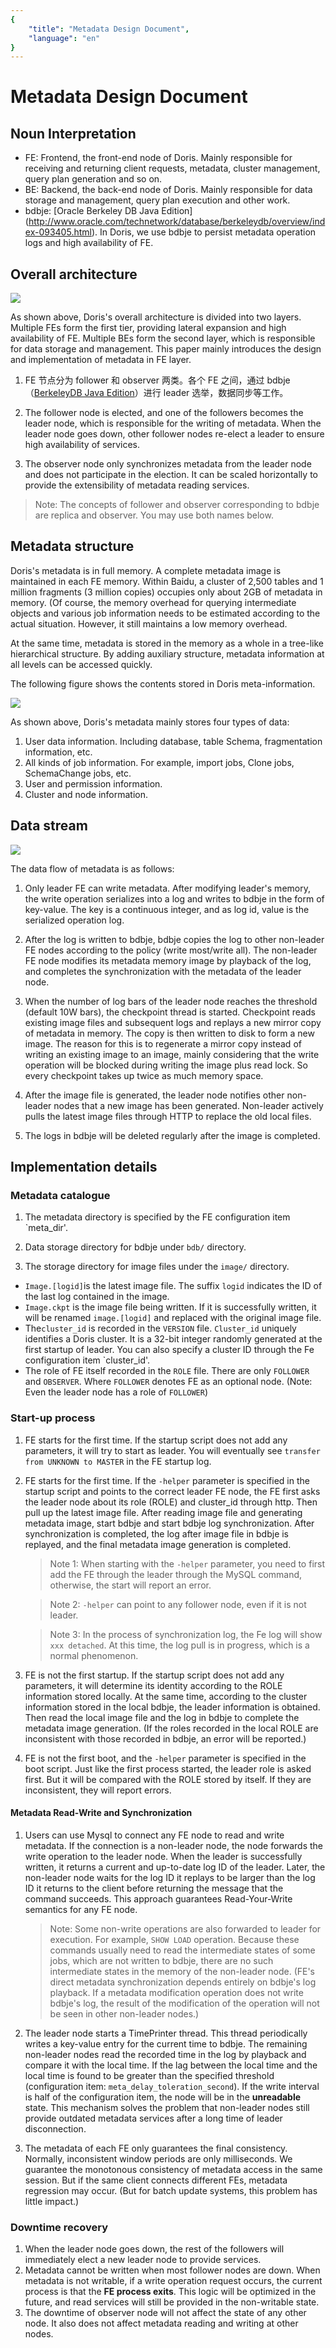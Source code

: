 ```yaml
---
{
    "title": "Metadata Design Document",
    "language": "en"
}
---
```


<!-- 
Licensed to the Apache Software Foundation (ASF) under one
or more contributor license agreements.  See the NOTICE file
distributed with this work for additional information
regarding copyright ownership.  The ASF licenses this file
to you under the Apache License, Version 2.0 (the
"License"); you may not use this file except in compliance
with the License.  You may obtain a copy of the License at

  http://www.apache.org/licenses/LICENSE-2.0

Unless required by applicable law or agreed to in writing,
software distributed under the License is distributed on an
"AS IS" BASIS, WITHOUT WARRANTIES OR CONDITIONS OF ANY
KIND, either express or implied.  See the License for the
specific language governing permissions and limitations
under the License.
-->


# Metadata Design Document

## Noun Interpretation

* FE: Frontend, the front-end node of Doris. Mainly responsible for receiving and returning client requests, metadata, cluster management, query plan generation and so on.
* BE: Backend, the back-end node of Doris. Mainly responsible for data storage and management, query plan execution and other work.
* bdbje: [Oracle Berkeley DB Java Edition] (http://www.oracle.com/technetwork/database/berkeleydb/overview/index-093405.html). In Doris, we use bdbje to persist metadata operation logs and high availability of FE.

## Overall architecture
![](/images/palo_architecture.jpg)

As shown above, Doris's overall architecture is divided into two layers. Multiple FEs form the first tier, providing lateral expansion and high availability of FE. Multiple BEs form the second layer, which is responsible for data storage and management. This paper mainly introduces the design and implementation of metadata in FE layer.

1. FE 节点分为 follower 和 observer 两类。各个 FE 之间，通过 bdbje（[BerkeleyDB Java Edition](http://www.oracle.com/technetwork/database/database-technologies/berkeleydb/overview/index-093405.html)）进行 leader 选举，数据同步等工作。

2. The follower node is elected, and one of the followers becomes the leader node, which is responsible for the writing of metadata. When the leader node goes down, other follower nodes re-elect a leader to ensure high availability of services.

3. The observer node only synchronizes metadata from the leader node and does not participate in the election. It can be scaled horizontally to provide the extensibility of metadata reading services.

> Note: The concepts of follower and observer corresponding to bdbje are replica and observer. You may use both names below.

## Metadata structure

Doris's metadata is in full memory. A complete metadata image is maintained in each FE memory. Within Baidu, a cluster of 2,500 tables and 1 million fragments (3 million copies) occupies only about 2GB of metadata in memory. (Of course, the memory overhead for querying intermediate objects and various job information needs to be estimated according to the actual situation. However, it still maintains a low memory overhead.

At the same time, metadata is stored in the memory as a whole in a tree-like hierarchical structure. By adding auxiliary structure, metadata information at all levels can be accessed quickly.

The following figure shows the contents stored in Doris meta-information.

![](/images/metadata_contents.png)

As shown above, Doris's metadata mainly stores four types of data:

1. User data information. Including database, table Schema, fragmentation information, etc.
2. All kinds of job information. For example, import jobs, Clone jobs, SchemaChange jobs, etc.
3. User and permission information.
4. Cluster and node information.

## Data stream

![](/images/metadata_stream.png)

The data flow of metadata is as follows:

1. Only leader FE can write metadata. After modifying leader's memory, the write operation serializes into a log and writes to bdbje in the form of key-value. The key is a continuous integer, and as log id, value is the serialized operation log.

2. After the log is written to bdbje, bdbje copies the log to other non-leader FE nodes according to the policy (write most/write all). The non-leader FE node modifies its metadata memory image by playback of the log, and completes the synchronization with the metadata of the leader node.

3. When the number of log bars of the leader node reaches the threshold (default 10W bars), the checkpoint thread is started. Checkpoint reads existing image files and subsequent logs and replays a new mirror copy of metadata in memory. The copy is then written to disk to form a new image. The reason for this is to regenerate a mirror copy instead of writing an existing image to an image, mainly considering that the write operation will be blocked during writing the image plus read lock. So every checkpoint takes up twice as much memory space.

4. After the image file is generated, the leader node notifies other non-leader nodes that a new image has been generated. Non-leader actively pulls the latest image files through HTTP to replace the old local files.

5. The logs in bdbje will be deleted regularly after the image is completed.

## Implementation details

### Metadata catalogue

1. The metadata directory is specified by the FE configuration item `meta_dir'.

2. Data storage directory for bdbje under `bdb/` directory.

3. The storage directory for image files under the `image/` directory.

* `Image.[logid]`is the latest image file. The suffix `logid` indicates the ID of the last log contained in the image.
* `Image.ckpt` is the image file being written. If it is successfully written, it will be renamed `image.[logid]` and replaced with the original image file.
* The`cluster_id` is recorded in the `VERSION` file. `Cluster_id` uniquely identifies a Doris cluster. It is a 32-bit integer randomly generated at the first startup of leader. You can also specify a cluster ID through the Fe configuration item `cluster_id'.
* The role of FE itself recorded in the `ROLE` file. There are only `FOLLOWER` and `OBSERVER`. Where `FOLLOWER` denotes FE as an optional node. (Note: Even the leader node has a role of `FOLLOWER`)

### Start-up process

1. FE starts for the first time. If the startup script does not add any parameters, it will try to start as leader. You will eventually see `transfer from UNKNOWN to MASTER` in the FE startup log.

2. FE starts for the first time. If the `-helper` parameter is specified in the startup script and points to the correct leader FE node, the FE first asks the leader node about its role (ROLE) and cluster_id through http. Then pull up the latest image file. After reading image file and generating metadata image, start bdbje and start bdbje log synchronization. After synchronization is completed, the log after image file in bdbje is replayed, and the final metadata image generation is completed.

	> Note 1: When starting with the `-helper` parameter, you need to first add the FE through the leader through the MySQL command, otherwise, the start will report an error.

	> Note 2: `-helper` can point to any follower node, even if it is not leader.

	> Note 3: In the process of synchronization log, the Fe log will show `xxx detached`. At this time, the log pull is in progress, which is a normal phenomenon.

3. FE is not the first startup. If the startup script does not add any parameters, it will determine its identity according to the ROLE information stored locally. At the same time, according to the cluster information stored in the local bdbje, the leader information is obtained. Then read the local image file and the log in bdbje to complete the metadata image generation. (If the roles recorded in the local ROLE are inconsistent with those recorded in bdbje, an error will be reported.)

4. FE is not the first boot, and the `-helper` parameter is specified in the boot script. Just like the first process started, the leader role is asked first. But it will be compared with the ROLE stored by itself. If they are inconsistent, they will report errors.

#### Metadata Read-Write and Synchronization

1. Users can use Mysql to connect any FE node to read and write metadata. If the connection is a non-leader node, the node forwards the write operation to the leader node. When the leader is successfully written, it returns a current and up-to-date log ID of the leader. Later, the non-leader node waits for the log ID it replays to be larger than the log ID it returns to the client before returning the message that the command succeeds. This approach guarantees Read-Your-Write semantics for any FE node.

	> Note: Some non-write operations are also forwarded to leader for execution. For example, `SHOW LOAD` operation. Because these commands usually need to read the intermediate states of some jobs, which are not written to bdbje, there are no such intermediate states in the memory of the non-leader node. (FE's direct metadata synchronization depends entirely on bdbje's log playback. If a metadata modification operation does not write bdbje's log, the result of the modification of the operation will not be seen in other non-leader nodes.)

2. The leader node starts a TimePrinter thread. This thread periodically writes a key-value entry for the current time to bdbje. The remaining non-leader nodes read the recorded time in the log by playback and compare it with the local time. If the lag between the local time and the local time is found to be greater than the specified threshold (configuration item: `meta_delay_toleration_second`). If the write interval is half of the configuration item, the node will be in the **unreadable** state. This mechanism solves the problem that non-leader nodes still provide outdated metadata services after a long time of leader disconnection.

3. The metadata of each FE only guarantees the final consistency. Normally, inconsistent window periods are only milliseconds. We guarantee the monotonous consistency of metadata access in the same session. But if the same client connects different FEs, metadata regression may occur. (But for batch update systems, this problem has little impact.)

### Downtime recovery

1. When the leader node goes down, the rest of the followers will immediately elect a new leader node to provide services.
2. Metadata cannot be written when most follower nodes are down. When metadata is not writable, if a write operation request occurs, the current process is that the **FE process exits**. This logic will be optimized in the future, and read services will still be provided in the non-writable state.
3. The downtime of observer node will not affect the state of any other node. It also does not affect metadata reading and writing at other nodes.
